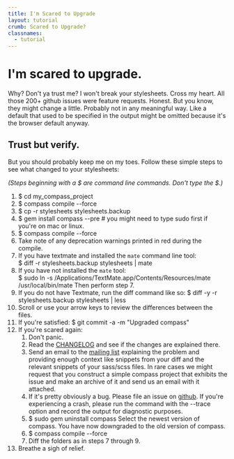 ```yaml
---
title: I'm Scared to Upgrade
layout: tutorial
crumb: Scared to Upgrade?
classnames:
  - tutorial
---
```

# I'm scared to upgrade.

Why? Don't ya trust me? I won't break your stylesheets. Cross my heart. All those
200+ github issues were feature requests. Honest. But you know, they might change
a little. Probably not in any meaningful way. Like a default that used to be
specified in the output might be omitted because it's the browser default anyway.

## Trust but verify.

But you should probably keep me on my toes. Follow these simple steps to see
what changed to your stylesheets:

*(Steps beginning with a $ are command line commands. Don't type the $.)*

1. $ cd my_compass_project
2. $ compass compile --force
3. $ cp -r stylesheets stylesheets.backup
4. $ gem install compass --pre # you might need to type sudo first if you're on mac or linux.
5. $ compass compile --force
6. Take note of any deprecation warnings printed in red during the compile.
7. If you have textmate and installed the `mate` command line tool:<br>
   $ diff -r stylesheets.backup stylesheets | mate
8. If you have not installed the `mate` tool:<br>
   $ sudo ln -s /Applications/TextMate.app/Contents/Resources/mate /usr/local/bin/mate
   Then perform step 7.
9. If you do not have Textmate, run the diff command like so:
   $ diff -y -r stylesheets.backup stylesheets | less
10. Scroll or use your arrow keys to review the differences between the files.
11. If you're satisfied: $ git commit -a -m "Upgraded compass"
12. If you're scared again:
    1. Don't panic.
    2. Read the [CHANGELOG](http://compass-style.org/CHANGELOG/) and
       see if the changes are explained there.
    3. Send an email to the [mailing list](http://groups.google.com/group/compass-users)
       explaining the problem and providing enough context like snippets from your diff
       and the relevant snippets of your sass/scss files. In rare cases we might request
       that you construct a simple compass project that exhibits the issue and make an
       archive of it and send us an email with it attached.
    4. If it's pretty obviously a bug. Please file an issue
       on [github](http://github.com/chriseppstein/compass/issues). If you're experiencing
       a crash, please run the command with the --trace option and record the output for
       diagnostic purposes.
    5. $ sudo gem uninstall compass
       Select the newest version of compass. You have now downgraded to the old
       version of compass.
    6. $ compass compile --force
    7. Diff the folders as in steps 7 through 9.
13. Breathe a sigh of relief.
       
       


